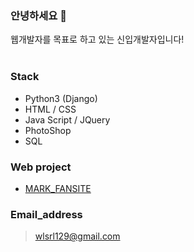 ### 안녕하세요 👋 

웹개발자를 목표로 하고 있는 신입개발자입니다!  
<br>
### Stack

- Python3 (Django)
- HTML /  CSS
- Java Script / JQuery
- PhotoShop
- SQL  

### Web project

* [MARK_FANSITE](http://nctmarklee.pythonanywhere.com/index/)  

### Email_address

>wlsrl129@gmail.com
